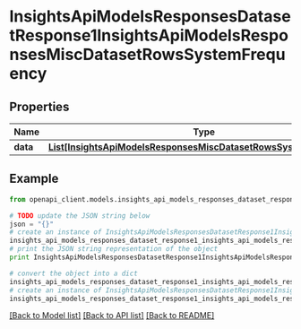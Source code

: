# InsightsApiModelsResponsesDatasetResponse1InsightsApiModelsResponsesMiscDatasetRowsSystemFrequency


## Properties
Name | Type | Description | Notes
------------ | ------------- | ------------- | -------------
**data** | [**List[InsightsApiModelsResponsesMiscDatasetRowsSystemFrequency]**](InsightsApiModelsResponsesMiscDatasetRowsSystemFrequency.md) |  | [optional] 

## Example

```python
from openapi_client.models.insights_api_models_responses_dataset_response1_insights_api_models_responses_misc_dataset_rows_system_frequency import InsightsApiModelsResponsesDatasetResponse1InsightsApiModelsResponsesMiscDatasetRowsSystemFrequency

# TODO update the JSON string below
json = "{}"
# create an instance of InsightsApiModelsResponsesDatasetResponse1InsightsApiModelsResponsesMiscDatasetRowsSystemFrequency from a JSON string
insights_api_models_responses_dataset_response1_insights_api_models_responses_misc_dataset_rows_system_frequency_instance = InsightsApiModelsResponsesDatasetResponse1InsightsApiModelsResponsesMiscDatasetRowsSystemFrequency.from_json(json)
# print the JSON string representation of the object
print InsightsApiModelsResponsesDatasetResponse1InsightsApiModelsResponsesMiscDatasetRowsSystemFrequency.to_json()

# convert the object into a dict
insights_api_models_responses_dataset_response1_insights_api_models_responses_misc_dataset_rows_system_frequency_dict = insights_api_models_responses_dataset_response1_insights_api_models_responses_misc_dataset_rows_system_frequency_instance.to_dict()
# create an instance of InsightsApiModelsResponsesDatasetResponse1InsightsApiModelsResponsesMiscDatasetRowsSystemFrequency from a dict
insights_api_models_responses_dataset_response1_insights_api_models_responses_misc_dataset_rows_system_frequency_form_dict = insights_api_models_responses_dataset_response1_insights_api_models_responses_misc_dataset_rows_system_frequency.from_dict(insights_api_models_responses_dataset_response1_insights_api_models_responses_misc_dataset_rows_system_frequency_dict)
```
[[Back to Model list]](../README.md#documentation-for-models) [[Back to API list]](../README.md#documentation-for-api-endpoints) [[Back to README]](../README.md)


